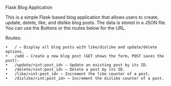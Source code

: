 Flask Blog Application

This is a simple Flask-based blog application that allows users to create, update, delete, like, and dislike blog posts. 
The data is stored in a JSON file. You can use the Buttons or the routes below for the URL.

Routes:

    •	/ – Display all blog posts with like/dislike and update/delete options.
	•	/add – Create a new blog post (GET shows the form, POST saves the post).
	•	/update/<int:post_id> – Update an existing post by its ID.
	•	/delete/<int:post_id> – Delete a post by its ID.
	•	/like/<int:post_id> – Increment the like counter of a post.
	•	/dislike/<int:post_id> – Increment the dislike counter of a post.

    